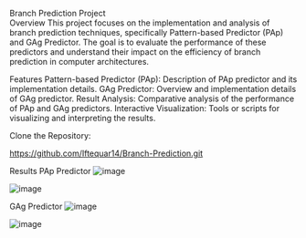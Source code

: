 Branch Prediction Project<br>
Overview
This project focuses on the implementation and analysis of branch prediction techniques, specifically Pattern-based Predictor (PAp) and GAg Predictor. The goal is to evaluate the performance of these predictors and understand their impact on the efficiency of branch prediction in computer architectures.

Features
Pattern-based Predictor (PAp): Description of PAp predictor and its implementation details.
GAg Predictor: Overview and implementation details of GAg predictor.
Result Analysis: Comparative analysis of the performance of PAp and GAg predictors.
Interactive Visualization: Tools or scripts for visualizing and interpreting the results.


Clone the Repository:

https://github.com/Iftequar14/Branch-Prediction.git

Results
PAp Predictor
![image](https://github.com/Iftequar14/Branch-Prediction/assets/25588492/7379fbd5-2208-401e-8187-04b0f31e2efb)

![image](https://github.com/Iftequar14/Branch-Prediction/assets/25588492/12858ef3-a62d-4914-a00e-7a62a88b1cf1)

GAg Predictor
![image](https://github.com/Iftequar14/Branch-Prediction/assets/25588492/163e936c-41ad-48b6-988c-9c5e181a9b13)

![image](https://github.com/Iftequar14/Branch-Prediction/assets/25588492/fce84e13-e734-4fc7-9e30-d0845242dd42)
